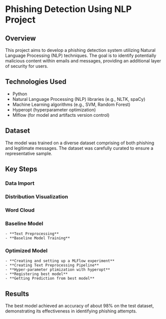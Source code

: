 # Phishing Detection Using NLP Project

## Overview

This project aims to develop a phishing detection system utilizing Natural Language Processing (NLP) techniques. The goal is to identify potentially malicious content within emails and messages, providing an additional layer of security for users.

## Technologies Used

- Python
- Natural Language Processing (NLP) libraries (e.g., NLTK, spaCy)
- Machine Learning algorithms (e.g., SVM, Random Forest)
- Hyperopt (hyperparameter optimization)
- Mlflow (for model and artifacts version control)

## Dataset

The model was trained on a diverse dataset comprising of both phishing and legitimate messages. The dataset was carefully curated to ensure a representative sample.

## Key Steps

### Data Import

### Distribution Visualization

### Word Cloud

### Baseline Model

    - **Text Preprocessing** 
    - **Baseline Model Training** 

### Optimized Model

    - **Creating and setting up a MLFlow experiment**
    - **Creating Text Preprocessing Pipeline**
    - **Hyper-parameter ptimization with hyperopt**
    - **Registering best model**
    - **Getting Prediction from best model**

## Results

The best model achieved an accuracy of about 98\% on the test dataset, demonstrating its effectiveness in identifying phishing attempts.
